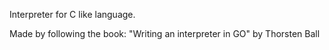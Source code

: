Interpreter for C like language.

Made by following the book:
    "Writing an interpreter in GO"
    by Thorsten Ball